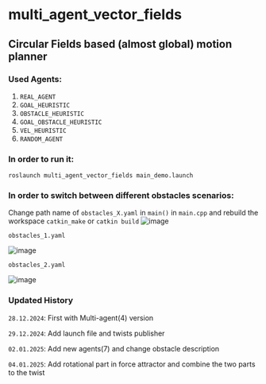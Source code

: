 # multi_agent_vector_fields
## Circular Fields based (almost global) motion planner

### Used Agents:
   1. `REAL_AGENT`
   2. `GOAL_HEURISTIC`
   3. `OBSTACLE_HEURISTIC`
   4. `GOAL_OBSTACLE_HEURISTIC`
   5. `VEL_HEURISTIC`
   6. `RANDOM_AGENT`

### In order to run it:

`roslaunch multi_agent_vector_fields main_demo.launch`

### In order to switch between different obstacles scenarios:

Change path name of `obstacles_X.yaml` in `main()` in `main.cpp` and rebuild the workspace `catkin_make` or `catkin build` 
![image](https://github.com/user-attachments/assets/fde16450-744a-4e30-ae3c-5e423ab7a692)

`obstacles_1.yaml`

![image](https://github.com/user-attachments/assets/04ecbb64-f5ba-46c4-a3a0-3629fb6688cc)


`obstacles_2.yaml`

![image](https://github.com/user-attachments/assets/f2647f36-f48c-44f3-b5bb-559ca8ee0bf4)

### Updated History
`28.12.2024`: First with Multi-agent(4) version

`29.12.2024`: Add launch file and twists publisher

`02.01.2025`: Add new agents(7) and change obstacle description

`04.01.2025`: Add rotational part in force attractor and combine the two parts to the twist
